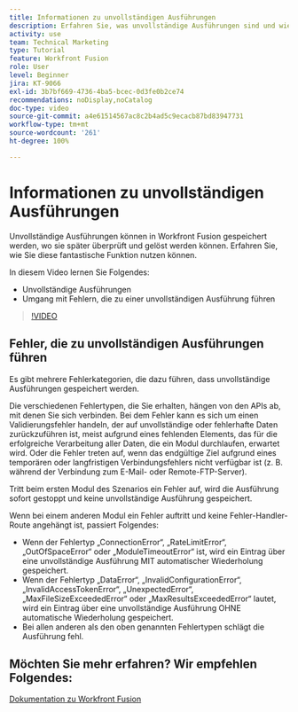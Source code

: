 ```yaml
---
title: Informationen zu unvollständigen Ausführungen
description: Erfahren Sie, was unvollständige Ausführungen sind und wie Sie in [!DNL Adobe Workfront Fusion]einen Fehler handhaben, der zu einer unvollständigen Ausführung führt.
activity: use
team: Technical Marketing
type: Tutorial
feature: Workfront Fusion
role: User
level: Beginner
jira: KT-9066
exl-id: 3b7bf669-4736-4ba5-bcec-0d3fe0b2ce74
recommendations: noDisplay,noCatalog
doc-type: video
source-git-commit: a4e61514567ac8c2b4ad5c9ecacb87bd83947731
workflow-type: tm+mt
source-wordcount: '261'
ht-degree: 100%

---
```


# Informationen zu unvollständigen Ausführungen

Unvollständige Ausführungen können in Workfront Fusion gespeichert werden, wo sie später überprüft und gelöst werden können. Erfahren Sie, wie Sie diese fantastische Funktion nutzen können.

In diesem Video lernen Sie Folgendes:

* Unvollständige Ausführungen
* Umgang mit Fehlern, die zu einer unvollständigen Ausführung führen

>[!VIDEO](https://video.tv.adobe.com/v/335307/?quality=12&learn=on)

## Fehler, die zu unvollständigen Ausführungen führen

Es gibt mehrere Fehlerkategorien, die dazu führen, dass unvollständige Ausführungen gespeichert werden.

Die verschiedenen Fehlertypen, die Sie erhalten, hängen von den APIs ab, mit denen Sie sich verbinden. Bei dem Fehler kann es sich um einen Validierungsfehler handeln, der auf unvollständige oder fehlerhafte Daten zurückzuführen ist, meist aufgrund eines fehlenden Elements, das für die erfolgreiche Verarbeitung aller Daten, die ein Modul durchlaufen, erwartet wird. Oder die Fehler treten auf, wenn das endgültige Ziel aufgrund eines temporären oder langfristigen Verbindungsfehlers nicht verfügbar ist (z. B. während der Verbindung zum E-Mail- oder Remote-FTP-Server).

Tritt beim ersten Modul des Szenarios ein Fehler auf, wird die Ausführung sofort gestoppt und keine unvollständige Ausführung gespeichert.

Wenn bei einem anderen Modul ein Fehler auftritt und keine Fehler-Handler-Route angehängt ist, passiert Folgendes:

* Wenn der Fehlertyp „ConnectionError“, „RateLimitError“, „OutOfSpaceError“ oder „ModuleTimeoutError“ ist, wird ein Eintrag über eine unvollständige Ausführung MIT automatischer Wiederholung gespeichert.
* Wenn der Fehlertyp „DataError“, „InvalidConfigurationError“, „InvalidAccessTokenError“, „UnexpectedError“, „MaxFileSizeExceededError“ oder „MaxResultsExceededError“ lautet, wird ein Eintrag über eine unvollständige Ausführung OHNE automatische Wiederholung gespeichert.
* Bei allen anderen als den oben genannten Fehlertypen schlägt die Ausführung fehl.

## Möchten Sie mehr erfahren? Wir empfehlen Folgendes:

[Dokumentation zu Workfront Fusion](https://experienceleague.adobe.com/docs/workfront/using/adobe-workfront-fusion/workfront-fusion-2.html?lang=de)
